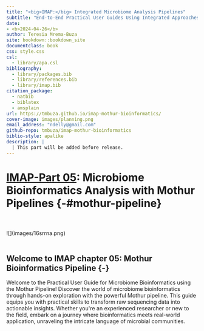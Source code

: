 ```yaml
--- 
title: "<big>IMAP:</big> Integrated Microbiome Analysis Pipelines"
subtitle: "End-to-End Practical User Guides Using Integrated Approaches"
date:
- <b>2024-04-26</b>
author: Teresia Mrema-Buza
site: bookdown::bookdown_site
documentclass: book
css: style.css
csl: 
  - library/apa.csl
bibliography:
  - library/packages.bib
  - library/references.bib
  - library/imap.bib
citation_package:
  - natbib
  - biblatex
  - amsplain
url: https://tmbuza.github.io/imap-mothur-bioinformatics/
cover-image: images/planning.png
email_address: "ndelly@gmail.com"
github-repo: tmbuza/imap-mothur-bioinformatics
biblio-style: apalike
description: |
  | This part will be added before release.
---
```




<!-- # Google fonts -->
<link rel="preconnect" href="https://fonts.googleapis.com">
<link rel="preconnect" href="https://fonts.gstatic.com" crossorigin>
<link href="https://fonts.googleapis.com/css2?family=Anton" rel="stylesheet">
<link href="https://fonts.googleapis.com/css2?family=Roboto:wght@100;300;400;500;700,900&display=swap" rel="stylesheet">
<link href="https://fonts.googleapis.com/css2?family=Oswald:wght@300;400;700&display=swap" rel="stylesheet">
<link href="https://fonts.googleapis.com/css2?family=Merriweather:wght@300;400;700&display=swap" rel="stylesheet">
<link href="https://fonts.googleapis.com/css2?family=Montserrat:wght@100;200;300;400;700&display=swap" rel="stylesheet">

<!-- # CSS -->
<link rel="stylesheet" href="https://cdnjs.cloudflare.com/ajax/libs/font-awesome/5.15.3/css/all.min.css">
<link rel="stylesheet" href="https://cdnjs.cloudflare.com/ajax/libs/animate.css/4.1.1/animate.min.css">


# <u>IMAP-Part 05</u>: Microbiome Bioinformatics Analysis with Mothur Pipelines {-#mothur-pipeline}

<br>
<br>
![](images/16srrna.png)
<br>
<br>

## Welcome to IMAP chapter 05: Mothur Bioinformatics Pipeline {-}
Welcome to the Practical User Guide for Microbiome Bioinformatics using the Mothur Pipeline! Discover the world of microbiome bioinformatics through hands-on exploration with the powerful Mothur pipeline. This guide equips you with practical skills to transform raw sequencing data into actionable insights. Whether you're an experienced researcher or new to the field, embark on a journey where bioinformatics meets real-world application, unraveling the intricate language of microbial communities.


